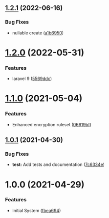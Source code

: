 ## [1.2.1](https://github.com/customd/hashed-search/compare/v1.2.0...v1.2.1) (2022-06-16)


### Bug Fixes

* nullable create ([a1b6950](https://github.com/customd/hashed-search/commit/a1b69505db3dea0b722795515f6c5859f97c38e9))

# [1.2.0](https://github.com/customd/hashed-search/compare/v1.1.0...v1.2.0) (2022-05-31)


### Features

* laravel 9 ([5569ddc](https://github.com/customd/hashed-search/commit/5569ddc55c148c632947960ee6744e0521c66905))

# [1.1.0](https://github.com/customd/hashed-search/compare/v1.0.1...v1.1.0) (2021-05-04)


### Features

* Enhanced encryption ruleset ([06619bf](https://github.com/customd/hashed-search/commit/06619bf5037bb2a5e9a05d9c9f12d58599a0a327))

## [1.0.1](https://github.com/customd/hashed-search/compare/v1.0.0...v1.0.1) (2021-04-30)


### Bug Fixes

* **test:** Add tests and documentation ([7c6334e](https://github.com/customd/hashed-search/commit/7c6334ea48ba7a6722b3ae99d2ab64c8a260fe12))

# 1.0.0 (2021-04-29)


### Features

* Initial System ([fbea694](https://github.com/customd/hashed-search/commit/fbea694be48a9497810733cbc9ce81908c419c76))
